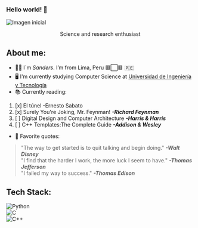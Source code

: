 ### Hello world!  :raised_hands:	
![Imagen inicial](https://media.tenor.com/images/56c271c62439a1234798ccafc576f5b2/tenor.png)

<p align="center">
  Science and research enthusiast
</p>  


## About me:

- :pouting_man:	I´m _Sanders_. I’m from Lima, Peru  :red_square::white_large_square::red_square: :peru:  
- :desktop_computer:	 I'm currently studying Computer Science at [Universidad de Ingeniería y Tecnología](https://www.utec.edu.pe/)  
- :books: Currently reading:  
1. [x] El túnel -Ernesto Sabato  
2. [x] Surely You're Joking, Mr. Feynman! ***-Richard Feynman***  
3. [ ] Digital Design and Computer Architecture ***-Harris & Harris***  
4. [ ] C++ Templates:The Complete Guide ***-Addison & Wesley***  
-  :pencil: Favorite quotes:
> "The way to get started is to quit talking and begin doing." ***-Walt Disney***  
> "I find that the harder I work, the more luck I seem to have." ***-Thomas Jefferson***  
> "I failed my way to success." ***-Thomas Edison*** 

## Tech Stack:
![Python](https://img.shields.io/badge/-Python-05122A?style=flat&logo=python)  
![C](https://img.shields.io/badge/-C-05122A?style=flat&logo=C&logoColor=A8B9CC)  
![C++](https://img.shields.io/badge/-C++-05122A?style=flat&logo=C%2B%2B&logoColor=00599C)  

<!--
**Zanderz17/Zanderz17** is a ✨ _special_ ✨ repository because its `README.md` (this file) appears on your GitHub profile.
Se irá actualizando conforme aprenda nuevas cosas!
-->
